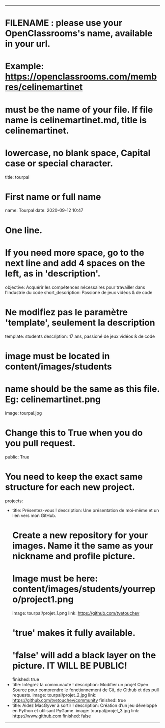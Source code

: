 ---

# FILENAME : please use your OpenClassrooms's name, available in your url.
# Example: https://openclassrooms.com/membres/celinemartinet
# must be the name of your file. If file name is celinemartinet.md, title is celinemartinet.
# lowercase, no blank space, Capital case or special character.
title: tourpal

# First name or full name
name: Tourpal
date: 2020-09-12 10:47

# One line.
# If you need more space, go to the next line and add 4 spaces on the left, as in 'description'.
objective: Acquérir les compétences nécessaires pour travailler dans l'industrie du code
short_description: Passioné de jeux vidéos & de code

# Ne modifiez pas le paramètre 'template', seulement la description
template: students
description: 17 ans, passioné de jeux vidéos & de code

# image must be located in content/images/students
# name should be the same as this file. Eg: celinemartinet.png
image: tourpal.jpg

# Change this to True when you do you pull request.
public: True

# You need to keep the exact same structure for each new project.
projects:
  - title: Présentez-vous !
    description: Une présentation de moi-même et un lien vers mon GitHub.
    # Create a new repository for your images. Name it the same as your nickname and profile picture.
    # Image must be here: content/images/students/yourrepo/project1.png
    image: tourpal/projet_1.png
    link: https://github.com/tvetouchev
    # 'true' makes it fully available.
    # 'false' will add a black layer on the picture. IT WILL BE PUBLIC!
    finished: true
  - title: Intégrez la communauté !
    description: Modifier un projet Open Source pour comprendre le fonctionnement de Git, de Github et des pull requests. 
    image: tourpal/projet_2.jpg
    link: https://github.com/tvetouchev/community
    finished: true
  - title: Aidez MacGyver à sortir !
    description: Création d’un jeu développé en Python et utilisant PyGame.
    image: tourpal/projet_3.jpg
    link: https://www.github.com
    finished: false
---